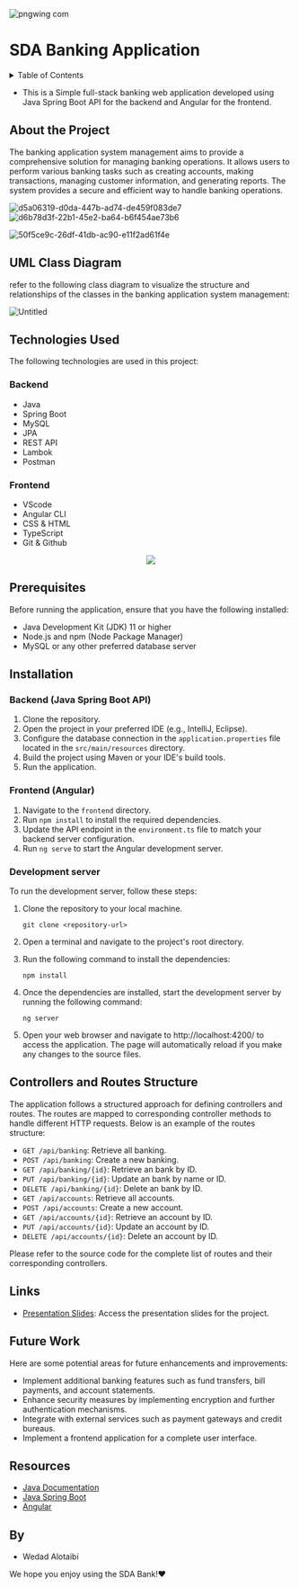![pngwing com](https://github.com/w88d/BankingWeb-final-SDA/assets/140564404/b9c60891-795c-408a-8f1b-5555e5fa1ecf)



# SDA Banking Application 

<a name="readme-top"></a>

<!-- TABLE OF CONTENTS -->
<details>
  <summary>Table of Contents</summary>
  <ol>
    <li>
      <a href="#about-the-project">About The Project</a>
      <ul>
        <li><a href="#uml-class-diagram">UML Class Diagram</a>
        <ul>
        <li><a href="#technologies-used">Technology Used</a></li>
      </ul>
</li>
      </ul>
    </li>
    <li>
      <a href="#controllers-and-routes-structure">Controller</a>
    </li>
    <ul>
        <li><a href="#links">Links</a></li>
      </ul>
    </li>
    <li><a href="#future-work">Future Work</a></li>
    <li><a href="#resources">Resource</a></li>
  </ol>
</details>


- This is a Simple full-stack banking web application developed using Java Spring Boot API for the backend and Angular for the frontend.


## About the Project
The banking application system management aims to provide a comprehensive solution for managing banking operations. It allows users to perform various banking tasks such as creating accounts, making transactions, managing customer information, and generating reports. The system provides a secure and efficient way to handle banking operations.

![d5a06319-d0da-447b-ad74-de459f083de7](https://github.com/w88d/BankingWeb-final-SDA/assets/140564404/2b2af5c0-f9ba-405d-b3bb-d6d413087c2c)
![d6b78d3f-22b1-45e2-ba64-b6f454ae73b6](https://github.com/w88d/BankingWeb-final-SDA/assets/140564404/d3ed1142-c0c6-4707-b5b1-c622613e87fd)

![50f5ce9c-26df-41db-ac90-e11f2ad61f4e](https://github.com/w88d/BankingWeb-final-SDA/assets/140564404/397f1776-457d-4b36-870f-a1de75b04a34)

<!-- CLASS DIAGRAM -->
## UML Class Diagram
refer to the following class diagram to visualize the structure and relationships of the classes in the banking application system management:


![Untitled](https://github.com/w88d/BankingApp-project1-SDA/assets/140564404/750d5975-4045-4d47-9626-ec78fbf6c717)





<!-- TECHNOLOGIES USED -->
## Technologies Used
The following technologies are used in this project:

### Backend
- Java
- Spring Boot
- MySQL
- JPA
- REST API
- Lambok
- Postman

### Frontend
- VScode
- Angular CLI
- CSS & HTML
- TypeScript
- Git & Github


<p align="center">
  <a href="https://skillicons.dev">
    <img src="https://skillicons.dev/icons?i=vscode,angular,css,html,git,github,java,spring,mysql,postman,hibernate" />
  </a>
</p>





## Prerequisites

Before running the application, ensure that you have the following installed:

- Java Development Kit (JDK) 11 or higher
- Node.js and npm (Node Package Manager)
- MySQL or any other preferred database server


 <!-- SETUP -->

## Installation

### Backend (Java Spring Boot API)

1. Clone the repository.
2. Open the project in your preferred IDE (e.g., IntelliJ, Eclipse).
3. Configure the database connection in the `application.properties` file located in the `src/main/resources` directory.
4. Build the project using Maven or your IDE's build tools.
5. Run the application.

### Frontend (Angular)

1. Navigate to the `frontend` directory.
2. Run `npm install` to install the required dependencies.
3. Update the API endpoint in the `environment.ts` file to match your backend server configuration.
4. Run `ng serve` to start the Angular development server.

 
 ### Development server

To run the development server, follow these steps:

1. Clone the repository to your local machine.

   ````shell
   git clone <repository-url>
   ````
   
2. Open a terminal and navigate to the project's root directory.

3. Run the following command to install the dependencies:

   ````shell
   npm install
   ````
   
4. Once the dependencies are installed, start the development server by running the following command:

   ````shell
   ng server
   ````


5. Open your web browser and navigate to http://localhost:4200/ to access the application. The page will automatically reload if you make any changes to the source files.



<!-- CONTROLLER -->
## Controllers and Routes Structure
The application follows a structured approach for defining controllers and routes. The routes are mapped to corresponding controller methods to handle different HTTP requests. Below is an example of the routes structure:

- `GET /api/banking`: Retrieve all banking.
- `POST /api/banking`: Create a new banking.
- `GET /api/banking/{id}`: Retrieve an bank by ID.
- `PUT /api/banking/{id}`: Update an bank by name or ID.
- `DELETE /api/banking/{id}`: Delete an bank by ID.
- `GET /api/accounts`: Retrieve all accounts.
- `POST /api/accounts`: Create a new account.
- `GET /api/accounts/{id}`: Retrieve an account by ID.
- `PUT /api/accounts/{id}`: Update an account by ID.
- `DELETE /api/accounts/{id}`: Delete an account by ID.

Please refer to the source code for the complete list of routes and their corresponding controllers.

<!-- LINKS -->
## Links
- [Presentation Slides](https://www.canva.com/design/DAFyZxkCXzc/OvU3IxELO20o_BUS5N11Iw/view?utm_content=DAFyZxkCXzc&utm_campaign=designshare&utm_medium=link&utm_source=editor): Access the presentation slides for the project.

<!-- FUTURE WORK -->
## Future Work
Here are some potential areas for future enhancements and improvements:

- Implement additional banking features such as fund transfers, bill payments, and account statements.
- Enhance security measures by implementing encryption and further authentication mechanisms.
- Integrate with external services such as payment gateways and credit bureaus.
- Implement a frontend application for a complete user interface.

<!-- RESOURCES -->
## Resources
- [Java Documentation](https://docs.oracle.com/en/java/)
- [Java Spring Boot](https://spring.io/projects/spring-boot)
- [Angular](https://angular.io/)

##  By
- Wedad Alotaibi


 We hope you enjoy using the SDA Bank!♥️
